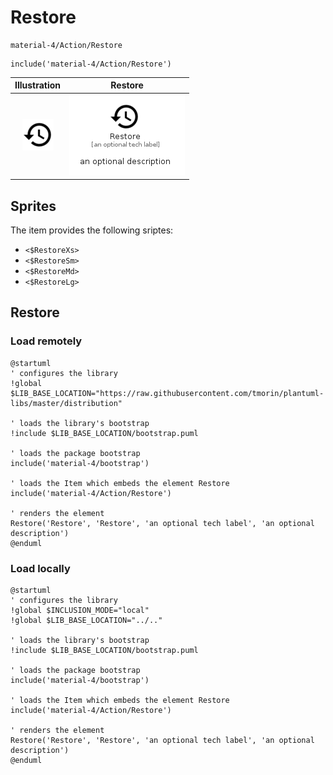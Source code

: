 # Restore


```text
material-4/Action/Restore
```

```text
include('material-4/Action/Restore')
```



| Illustration | Restore |
| :---: | :---: |
| ![illustration for Illustration](../../material-4/Action/Restore.png) | ![illustration for Restore](../../material-4/Action/Restore.Local.png) |



## Sprites
The item provides the following sriptes:

- `<$RestoreXs>`
- `<$RestoreSm>`
- `<$RestoreMd>`
- `<$RestoreLg>`





## Restore

### Load remotely
```plantuml
@startuml
' configures the library
!global $LIB_BASE_LOCATION="https://raw.githubusercontent.com/tmorin/plantuml-libs/master/distribution"

' loads the library's bootstrap
!include $LIB_BASE_LOCATION/bootstrap.puml

' loads the package bootstrap
include('material-4/bootstrap')

' loads the Item which embeds the element Restore
include('material-4/Action/Restore')

' renders the element
Restore('Restore', 'Restore', 'an optional tech label', 'an optional description')
@enduml
```

### Load locally
```plantuml
@startuml
' configures the library
!global $INCLUSION_MODE="local"
!global $LIB_BASE_LOCATION="../.."

' loads the library's bootstrap
!include $LIB_BASE_LOCATION/bootstrap.puml

' loads the package bootstrap
include('material-4/bootstrap')

' loads the Item which embeds the element Restore
include('material-4/Action/Restore')

' renders the element
Restore('Restore', 'Restore', 'an optional tech label', 'an optional description')
@enduml
```

